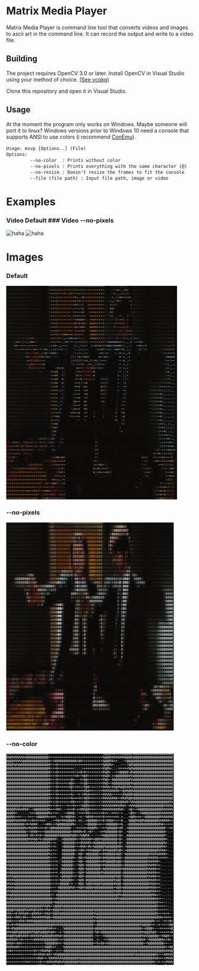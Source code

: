 # Matrix Media Player


Matrix Media Player is command line tool that converts videos and images to ascii art in the command line.
It can record the output and write to a video file.

## Building

The project requires OpenCV 3.0 or later.
Install OpenCV in Visual Studio using your method of choice. [(See vcpkg)](https://github.com/microsoft/vcpkg)

Clone this repository and open it in Visual Studio.

## Usage

At the moment the program only works on Windows. Maybe someone will port it to linux?
Windows versions prior to Windows 10 need a console that supports ANSI to use colors (i recommend [ConEmu](https://github.com/Maximus5/ConEmu)).

```
Usage: mxvp [Options..] (File)
Options:
         --no-color  : Prints without color
         --no-pixels : Prints everything with the same character (@)
         --no-resize : Doesn't resize the frames to fit the console
         --file (file path) : Input file path, image or video
```

# Examples
### Video Default                     ### Video --no-pixels
![haha](examples/video-default.gif)  ![haha](examples/video-nopixels.gif)

# Images

### Default
![Default](examples/default.png)
### --no-pixels
![--no-pixels](examples/no-pixels.png)
### --no-color
![--no-color](examples/no-color.png)


